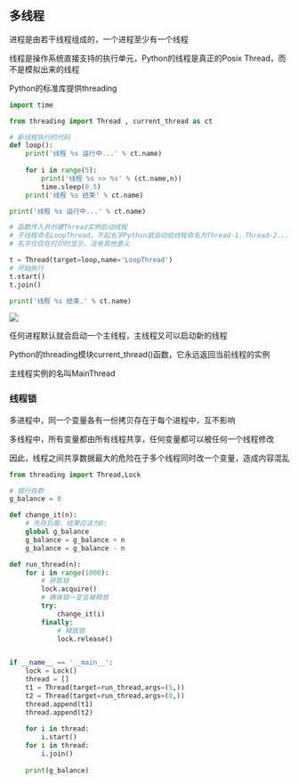 <!--
 * @Description: 
 * @Version: 1.0
 * @Autor: DaLao
 * @Email: dalao_li@163.com
 * @Date: 2021-01-26 11:01:43
 * @LastEditors: DaLao
 * @LastEditTime: 2022-03-15 22:06:59
-->

## 多线程

进程是由若干线程组成的，一个进程至少有一个线程

线程是操作系统直接支持的执行单元，Python的线程是真正的Posix Thread，而不是模拟出来的线程

Python的标准库提供threading

```py
import time

from threading import Thread , current_thread as ct

# 新线程执行的代码
def loop():
    print('线程 %s 运行中...' % ct.name)
    
    for i in range(5):
        print('线程 %s >> %s' % (ct.name,n))
        time.sleep(0.5)       
    print('线程 %s 结束' % ct.name)

print('线程 %s 运行中...' % ct.name)

# 函数传入并创建Thread实例启动线程
# 子线程命名LoopThread，不起名字Python就自动给线程命名为Thread-1，Thread-2...
# 名字仅仅在打印时显示，没有其他意义

t = Thread(target=loop,name='LoopThread')
# 开始执行
t.start()
t.join()

print('线程 %s 结束.' % ct.name)
```

![](https://cdn.hurra.ltd/img/20211217234005.png)

任何进程默认就会启动一个主线程，主线程又可以启动新的线程

Python的threading模块current_thread()函数，它永远返回当前线程的实例  

主线程实例的名叫MainThread


### 线程锁

多进程中，同一个变量各有一份拷贝存在于每个进程中，互不影响
  
多线程中，所有变量都由所有线程共享，任何变量都可以被任何一个线程修改
    
因此，线程之间共享数据最大的危险在于多个线程同时改一个变量，造成内容混乱

```py
from threading import Thread,Lock

# 银行存款
g_balance = 0

def change_it(n):
    # 先存后取，结果应该为0:
    global g_balance
    g_balance = g_balance + n
    g_balance = g_balance - n

def run_thread(n):
    for i in range(1000):
        # 获取锁
        lock.acquire()
        # 确保锁一定会被释放
        try:
            change_it(i)
        finally:
            # 释放锁
            lock.release()


if __name__ == '__main__':
    lock = Lock()
    thread = []
    t1 = Thread(target=run_thread,args=(5,))
    t2 = Thread(target=run_thread,args=(8,))
    thread.append(t1)
    thread.append(t2)
    
    for i in thread:
        i.start()
    for i in thread:
        i.join()
    
    print(g_balance)
```
